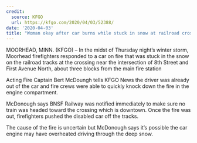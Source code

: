 ```yaml
---
credit:
  source: KFGO
  url: https://kfgo.com/2020/04/03/52388/
date: '2020-04-03'
title: "Woman okay after car burns while stuck in snow at railroad crossing in downtown Moorhead"
---
```

MOORHEAD, MINN. (KFGO) – In the midst of Thursday night’s winter storm, Moorhead firefighters responded to a car on fire that was stuck in the snow on the railroad tracks at the crossing near the intersection of 8th Street and First Avenue North, about three blocks from the main fire station

Acting Fire Captain Bert McDoungh tells KFGO News the driver was already out of the car and fire crews were able to quickly knock down the fire in the engine compartment.

McDonough says BNSF Railway was notified immediately to make sure no train was headed toward the crossing which is downtown. Once the fire was out, firefighters pushed the disabled car off the tracks.

The cause of the fire is uncertain but McDonough says it’s possible the car engine may have overheated driving through the deep snow.
